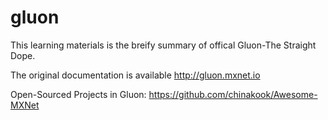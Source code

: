 # gluon

This learning materials is the breify summary of offical Gluon-The Straight Dope. 

The original documentation is available http://gluon.mxnet.io

Open-Sourced Projects in Gluon: https://github.com/chinakook/Awesome-MXNet
